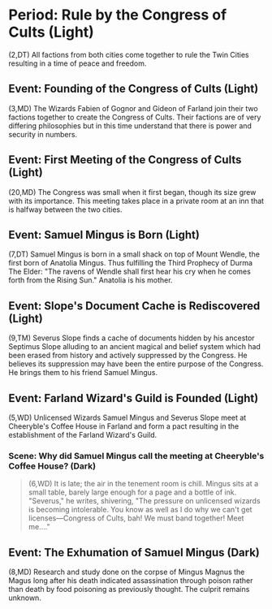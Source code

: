 # Period: Rule by the Congress of Cults (Light)

(2,DT) All factions from both cities come together to rule the Twin Cities
resulting in a time of peace and freedom.

## Event: Founding of the Congress of Cults (Light)

(3,MD) The Wizards Fabien of Gognor and Gideon of Farland join their two factions
together to create the Congress of Cults. Their factions are of very differing
philosophies but in this time understand that there is power and security
in numbers.

## Event: First Meeting of the Congress of Cults (Light)

(20,MD) The Congress was small when it first began, though its size grew with its importance. This meeting takes place in a private room at an inn that is halfway between the two cities.

## Event: Samuel Mingus is Born (Light)

(7,DT) Samuel Mingus is born in a small shack on top of Mount Wendle, the first
born of Anatolia Mingus. Thus fulfilling the Third Prophecy of Durma The Elder:
"The ravens of Wendle shall first hear his cry when he comes forth from the
Rising Sun."  Anatolia is his mother.

## Event: Slope's Document Cache is Rediscovered (Light)

(9,TM) Severus Slope finds a cache of documents hidden by his ancestor Septimus
Slope alluding to an ancient magical and belief system which had been erased
from history and actively suppressed by the Congress. He believes its
suppression may have been the entire purpose of the Congress. He brings them to
his friend Samuel Mingus.

## Event: Farland Wizard's Guild is Founded (Light)

(5,WD) Unlicensed Wizards Samuel Mingus and Severus Slope meet at Cheeryble's
Coffee House in Farland and form a pact resulting in the establishment of the
Farland Wizard's Guild.

### Scene: Why did Samuel Mingus call the meeting at Cheeryble's Coffee House? (Dark)

> (6,WD) It is late; the air in the tenement room is chill. Mingus sits at a small
table, barely large enough for a page and a bottle of ink. "Severus," he writes,
shivering, "The pressure on unlicensed wizards is becoming intolerable. You know
as well as I do why we can't get licenses—Congress of Cults, bah! We must band
together! Meet me...."

## Event: The Exhumation of Samuel Mingus (Dark)

(8,MD) Research and study done on the corpse of Mingus Magnus the Magus long after
his death indicated assassination through poison rather than death by food
poisoning as previously thought. The culprit remains unknown.
